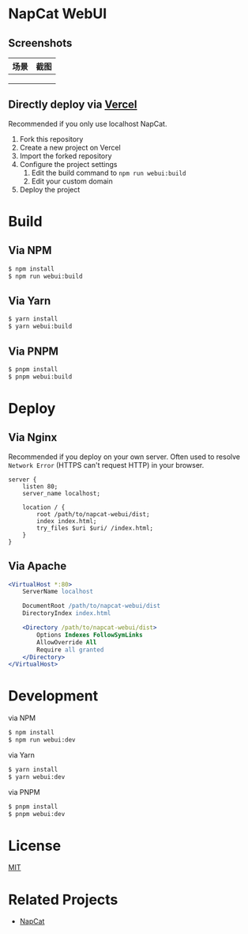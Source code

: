 # NapCat WebUI

## Screenshots

| 场景 | 截图 |
|------|------|
|      |      |
|      |      |
|      |      |


## Directly deploy via [Vercel](https://vercel.com/)

Recommended if you only use localhost NapCat.

1. Fork this repository
2. Create a new project on Vercel
3. Import the forked repository
4. Configure the project settings
   1. Edit the build command to `npm run webui:build`
   2. Edit your custom domain
5. Deploy the project


# Build

## Via NPM

```bash
$ npm install
$ npm run webui:build
```

## Via Yarn

```bash
$ yarn install
$ yarn webui:build
```

## Via PNPM

```bash
$ pnpm install
$ pnpm webui:build
```

# Deploy

## Via Nginx 

Recommended if you deploy on your own server. Often used to resolve `Network Error` (HTTPS can't request HTTP) in your browser.

```nginx
server {
    listen 80;
    server_name localhost;

    location / {
        root /path/to/napcat-webui/dist;
        index index.html;
        try_files $uri $uri/ /index.html;
    }
}
```

## Via Apache

```apache
<VirtualHost *:80>
    ServerName localhost

    DocumentRoot /path/to/napcat-webui/dist
    DirectoryIndex index.html

    <Directory /path/to/napcat-webui/dist>
        Options Indexes FollowSymLinks
        AllowOverride All
        Require all granted
    </Directory>
</VirtualHost>
```

# Development

via NPM

```bash
$ npm install
$ npm run webui:dev
```

via Yarn

```bash
$ yarn install
$ yarn webui:dev
```

via PNPM

```bash
$ pnpm install
$ pnpm webui:dev
```

# License

[MIT](LICENSE)

# Related Projects

- [NapCat](https://github.com/NapNeko/NapCatQQ/)